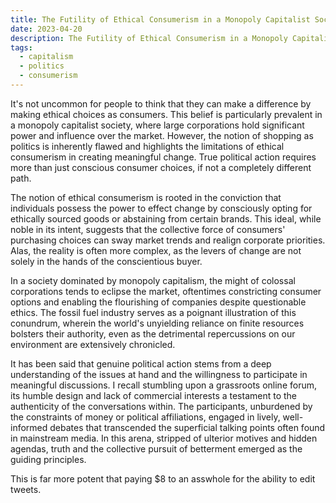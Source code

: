 ```yaml
---
title: The Futility of Ethical Consumerism in a Monopoly Capitalist Society 
date: 2023-04-20
description: The Futility of Ethical Consumerism in a Monopoly Capitalist Society
tags:
  - capitalism
  - politics
  - consumerism
---
```


It's not uncommon for people to think that they can make a difference by making ethical choices as consumers. This belief is particularly prevalent in a monopoly capitalist society, where large corporations hold significant power and influence over the market. However, the notion of shopping as politics is inherently flawed and highlights the limitations of ethical consumerism in creating meaningful change. True political action requires more than just conscious consumer choices, if not a completely different path.

The notion of ethical consumerism is rooted in the conviction that individuals possess the power to effect change by consciously opting for ethically sourced goods or abstaining from certain brands. This ideal, while noble in its intent, suggests that the collective force of consumers' purchasing choices can sway market trends and realign corporate priorities. Alas, the reality is often more complex, as the levers of change are not solely in the hands of the conscientious buyer.

In a society dominated by monopoly capitalism, the might of colossal corporations tends to eclipse the market, oftentimes constricting consumer options and enabling the flourishing of companies despite questionable ethics. The fossil fuel industry serves as a poignant illustration of this conundrum, wherein the world's unyielding reliance on finite resources bolsters their authority, even as the detrimental repercussions on our environment are extensively chronicled.

It has been said that genuine political action stems from a deep understanding of the issues at hand and the willingness to participate in meaningful discussions. I recall stumbling upon a grassroots online forum, its humble design and lack of commercial interests a testament to the authenticity of the conversations within. The participants, unburdened by the constraints of money or political affiliations, engaged in lively, well-informed debates that transcended the superficial talking points often found in mainstream media. In this arena, stripped of ulterior motives and hidden agendas, truth and the collective pursuit of betterment emerged as the guiding principles.

This is far more potent that paying $8 to an asswhole for the ability to edit tweets.



